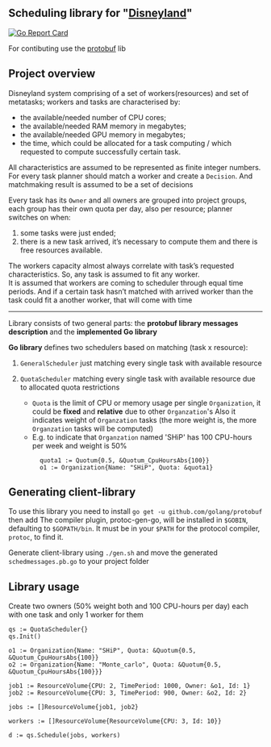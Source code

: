 Scheduling library for "[Disneyland](https://github.com/skygrid/disneyland)"
---
[![Go Report Card](https://goreportcard.com/badge/github.com/andreiSaw/schedulers)](https://goreportcard.com/report/github.com/andreiSaw/schedulers)

For contibuting use the [protobuf](https://github.com/golang/protobuf) lib

Project overview
----
Disneyland system comprising of a set of workers(resources) and set of metatasks; 
workers and tasks are characterised by:
* the available/needed number of CPU cores;
* the available/needed RAM memory in megabytes;
* the available/needed GPU memory in megabytes;
* the time, which could be allocated for a task computing / which requested to compute successfully certain task.

All characteristics are assumed to be represented as finite integer numbers. 
For every task planner should match a worker and create a `Decision`. 
And matchmaking result is assumed to be a set of decisions

Every task has its `Owner` and all owners are grouped into project groups, 
each group has their own quota per day, also per resource; 
planner switches on when: 
1) some tasks were just ended; 
2) there is a new task arrived, it’s necessary to compute them and there is free resources available.

The workers capacity almost always correlate with task’s requested characteristics. 
So, any task is assumed to fit any worker.  
It is assumed that workers are coming to scheduler through equal time periods. 
And if a certain task hasn’t matched with arrived worker than the task could fit a another worker, that will come with time

***

Library consists of two general parts: 
the **protobuf library messages description** and
the **implemented Go library**

**Go library** defines two schedulers based on matching (task x resource):

1. `GeneralScheduler` just matching every single task with available resource

2. `QuotaScheduler` matching every single task with available resource due to 
allocated quota restrictions
    + `Quota` is the limit of CPU or memory usage  per single `Organization`, 
    it could be **fixed** and **relative** due to other `Organzation`'s
    Also it indicates weight of `Organzation` tasks 
    (the more weight is, the more `Organzation` tasks will be computed)
    + E.g. to indicate that `Organzation` named 'SHiP' has 100 CPU-hours per week and weight is 50%
      ```
        quota1 := Quotum{0.5, &Quotum_CpuHoursAbs{100}}
        o1 := Organization{Name: "SHiP", Quota: &quota1}
        ```

Generating client-library
----
To use this library you need to install `go get -u github.com/golang/protobuf` 
then add The compiler plugin, protoc-gen-go, will be installed in `$GOBIN`, defaulting to `$GOPATH/bin`. 
It must be in your `$PATH` for the protocol compiler, `protoc`, to find it.

Generate client-library using `./gen.sh` and move the generated `schedmessages.pb.go` to your project folder


Library usage
---
Create two owners (50% weight both and 100 CPU-hours per day) each with one task and only 1 worker for them
```
qs := QuotaScheduler{}
qs.Init()

o1 := Organization{Name: "SHiP", Quota: &Quotum{0.5, &Quotum_CpuHoursAbs{100}}
o2 := Organization{Name: "Monte_carlo", Quota: &Quotum{0.5, &Quotum_CpuHoursAbs{100}}}

job1 := ResourceVolume{CPU: 2, TimePeriod: 1000, Owner: &o1, Id: 1}
job2 := ResourceVolume{CPU: 3, TimePeriod: 900, Owner: &o2, Id: 2}

jobs := []ResourceVolume{job1, job2}

workers := []ResourceVolume{ResourceVolume{CPU: 3, Id: 10}}

d := qs.Schedule(jobs, workers)
```
